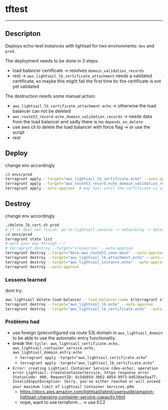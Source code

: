 # tftest

-----

## Descripton

Deploys echo-test instances with lightsail for two environments: `dev` and `prod`.

The deployment needs to be done in 3 steps:
- load balancer certificate -> resolves `domain_validation_records`
- rest -> `aws_lightsail_lb_certificate_attachment` needs a validated certificate, so maybe this might fail the first time bc the certificate is not yet validated

The destruction needs some manual action:
- `aws_lightsail_lb_certificate_attachment.echo` -> otherwise the load balancer can not be deleted
- `aws_route53_record.echo_domain_validation_records` -> needs data from the load balancer and sadly there is no `depends_on_delete`
- use aws cli to delete the load balancer with force flag -> or use the script
- rest

## Deploy

change env accordingly

```sh
cd envs/prod
terragrunt apply --target="aws_lightsail_lb_certificate.echo" --auto-approve
terragrunt apply --target="aws_route53_record.echo_domain_validation_records" --auto-approve
terragrunt apply --auto-approve  # may fail until the certificate is validated

```

## Destroy

change env accordingly

```sh
./delete_lb_cert.sh prod
# if it does not finish: go to lightsail console -> networking -> delete load balancer manually..
cd envs/prod
terragrunt state list
# work your way through :-/
# terragrunt destroy --target="<resource>" --auto-approve
terragrunt destroy --target="data.aws_route53_zone.main" --auto-approve
terragrunt destroy --target="aws_lightsail_lb_attachment.echo" --auto-approve
terragrunt destroy --target="aws_lightsail_instance.echo" --auto-approve
terragrunt destroy --auto-approve
```

### Lessons learned
dont try:
```sh
aws lightsail delete-load-balancer --load-balancer-name $(terragrunt state pull|jq -r '.outputs.aws_lightsail_lb.value.name') --region 'us-east-1'
terragrunt destroy --target="aws_lightsail_lb.echo" --auto-approve
terragrunt destroy --target="aws_lightsail_lb_certificate.echo" --auto-approve
```


### Problems had

- use foreign (preconfigured via route 53) domain in `aws_lightsail_domain` to be able to use the automatic entry functionality
- break the: `Cycle: aws_lightsail_certificate.echo, aws_lightsail_container_service.echo, aws_lightsail_domain_entry.echo`
    - `terragrunt apply -target="aws_lightsail_certificate.echo"`
    - `terragrunt apply -target="aws_lightsail_lb_certificate.echo"`
- `Error: creating Lightsail Container Service (dev-echo): operation error Lightsail: CreateContainerService, https response error StatusCode: 400, RequestID: 6c5db85d-3062-4954-9973-bd538ae5aa77, InvalidInputException: Sorry, you've either reached or will exceed your maximum limit of Lightsail Container Services.`yes
    - https://docs.aws.amazon.com/lightsail/latest/userguide/amazon-lightsail-changing-container-service-capacity.html
    - nope, want to use terraform... -> use EC2
